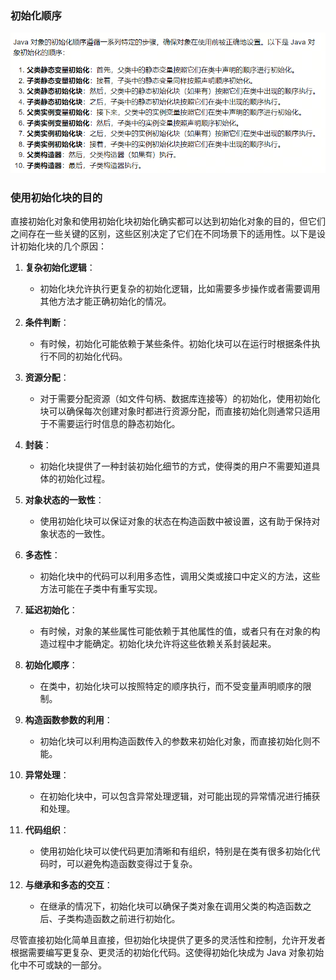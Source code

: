 ### 初始化顺序
![初始化顺序](./images/image-5.png)
### 使用初始化块的目的
直接初始化对象和使用初始化块初始化确实都可以达到初始化对象的目的，但它们之间存在一些关键的区别，这些区别决定了它们在不同场景下的适用性。以下是设计初始化块的几个原因：

1. **复杂初始化逻辑**：
   - 初始化块允许执行更复杂的初始化逻辑，比如需要多步操作或者需要调用其他方法才能正确初始化的情况。

2. **条件判断**：
   - 有时候，初始化可能依赖于某些条件。初始化块可以在运行时根据条件执行不同的初始化代码。

3. **资源分配**：
   - 对于需要分配资源（如文件句柄、数据库连接等）的初始化，使用初始化块可以确保每次创建对象时都进行资源分配，而直接初始化则通常只适用于不需要运行时信息的静态初始化。

4. **封装**：
   - 初始化块提供了一种封装初始化细节的方式，使得类的用户不需要知道具体的初始化过程。

5. **对象状态的一致性**：
   - 使用初始化块可以保证对象的状态在构造函数中被设置，这有助于保持对象状态的一致性。

6. **多态性**：
   - 初始化块中的代码可以利用多态性，调用父类或接口中定义的方法，这些方法可能在子类中有重写实现。

7. **延迟初始化**：
   - 有时候，对象的某些属性可能依赖于其他属性的值，或者只有在对象的构造过程中才能确定。初始化块允许将这些依赖关系封装起来。

8. **初始化顺序**：
   - 在类中，初始化块可以按照特定的顺序执行，而不受变量声明顺序的限制。

9. **构造函数参数的利用**：
   - 初始化块可以利用构造函数传入的参数来初始化对象，而直接初始化则不能。

10. **异常处理**：
    - 在初始化块中，可以包含异常处理逻辑，对可能出现的异常情况进行捕获和处理。

11. **代码组织**：
    - 使用初始化块可以使代码更加清晰和有组织，特别是在类有很多初始化代码时，可以避免构造函数变得过于复杂。

12. **与继承和多态的交互**：
    - 在继承的情况下，初始化块可以确保子类对象在调用父类的构造函数之后、子类构造函数之前进行初始化。

尽管直接初始化简单且直接，但初始化块提供了更多的灵活性和控制，允许开发者根据需要编写更复杂、更灵活的初始化代码。这使得初始化块成为 Java 对象初始化中不可或缺的一部分。